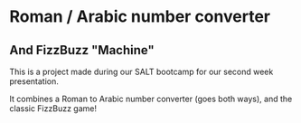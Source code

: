 # Roman / Arabic number converter
## And FizzBuzz "Machine"

This is a project made during our SALT bootcamp for our second week presentation. 

It combines a Roman to Arabic number converter (goes both ways), and the classic FizzBuzz game!

